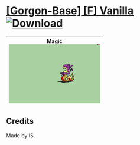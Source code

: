 # [\[Gorgon-Base\] \[F\] Vanilla](./) [![Download](https://img.shields.io/badge/Download--red?style=social&logo=github)](https://minhaskamal.github.io/DownGit/#/home?url=https://github.com/Klokinator/FE-Repo/tree/main/Battle%20Animations%2FMonsters%20-%20Basic%20Types%2F%5BGorgon-Base%5D%20%5BF%5D%20Vanilla)

| <b>Magic</b><br/><img alt="Magic animation" src="./6.%20Magic/Magic.gif"/> |
| :---: |

## Credits

Made by IS.

